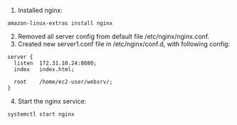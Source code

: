 1. Installed nginx:
```
amazon-linux-extras install nginx
```
2. Removed all server config from default file /etc/nginx/nginx.conf.
3. Created new server1.conf file in /etc/nginx/conf.d, with following config:
```
server {
  listen  172.31.10.24:8080;
  index   index.html;
  
  root    /home/ec2-user/websrv/;
}
```
4. Start the nginx service:
```
systemctl start nginx
```
